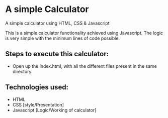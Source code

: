# A simple Calculator
 A simple calculator using HTML, CSS &amp; Javascript

 This is a simple calculator functionality achieved using Javascript. The logic is very simple with the minimum lines of code possible.
 
## Steps to execute this calculator:
- Open up the index.html, with all the different files present in the same directory.

## Technologies used: 
- HTML
- CSS [style/Presentation]
- Javascript [Logic/Working of calculator]
